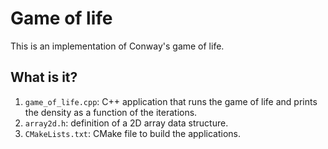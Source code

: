 # Game of life

This is an implementation of Conway's game of life.


## What is it?

1. `game_of_life.cpp`: C++ application that runs the game of
   life and prints the density as a function of the iterations.
1. `array2d.h`: definition of a 2D array data structure.
1. `CMakeLists.txt`: CMake file to build the applications.
